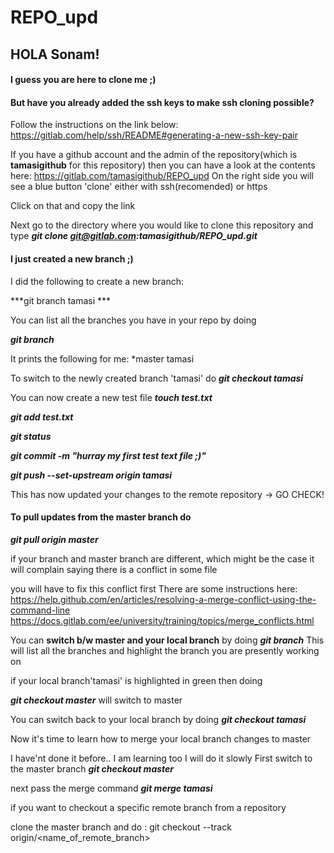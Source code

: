 # REPO_upd

## HOLA Sonam!

#### I guess you are here to clone me ;)

#### But have you already added the ssh keys to make ssh cloning possible?
Follow the instructions on the link below: 
https://gitlab.com/help/ssh/README#generating-a-new-ssh-key-pair

If you have a github account and the admin of the repository(which is **tamasigithub** for this repository)
then you can have a look at the contents here:
https://gitlab.com/tamasigithub/REPO_upd
On the right side you will see a blue button 'clone' either with ssh(recomended) or https

Click on that and copy the link

Next go to the directory where you would like to clone this repository and type
***git clone git@gitlab.com:tamasigithub/REPO_upd.git***

#### I just created a new branch ;) 
I did the following to create a new branch:

***git branch tamasi ***

You can list all the branches you have in your repo by doing

***git branch***

It prints the following for me:
\*master
tamasi

To switch to the newly created branch 'tamasi' do
***git checkout tamasi***

You can now create a new test file
***touch test.txt***

***git add test.txt***

***git status***

***git commit -m "hurray my first test text file ;)"***

***git push --set-upstream origin tamasi***

This has now updated your changes to the remote repository -> GO CHECK!

#### To pull updates from the master branch do
***git pull origin master***

if your branch and master branch are different, which might be the case
it will complain saying there is a conflict in some file

you will have to fix this conflict first
There are some instructions here:
https://help.github.com/en/articles/resolving-a-merge-conflict-using-the-command-line 
https://docs.gitlab.com/ee/university/training/topics/merge_conflicts.html

You can **switch b/w master and your local branch** by doing
***git branch*** This will list all the branches and highlight the branch you are presently working on

if your local branch'tamasi' is highlighted in green  then doing 

***git checkout master*** will switch to master 

You can switch back to your local branch by doing 
***git checkout tamasi***

Now it's time to learn how to merge your local branch changes to master

I have'nt done it before.. I am learning too I will do it slowly
First switch to the master branch
***git checkout master***

next pass the merge command
***git merge tamasi***

if you want to checkout a specific remote branch from a repository

clone the master branch and do :
git checkout --track origin/<name_of_remote_branch>
